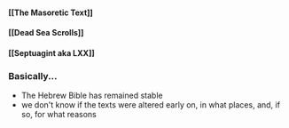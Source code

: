 #### [[The Masoretic Text]]
#### [[Dead Sea Scrolls]]
#### [[Septuagint aka LXX]]

### Basically...
- The Hebrew Bible has remained stable
- we don't know if the texts were altered early on, in what places, and, if so, for what reasons

